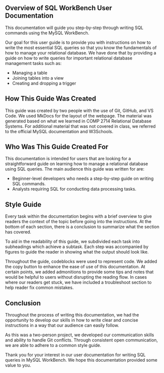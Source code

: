 ## Overview of SQL WorkBench User Documentation

This documentation will guide you step-by-step through writing SQL commands using the MySQL WorkBench. 

Our goal for this user guide is to provide you with instructions on how to write the most essential SQL queries so that you know the fundamentals of how to manage your relational database.  We have done that by providing a guide on how to write queries for important relational database management tasks such as:

- Managing a table
- Joining tables into a view
- Creating and dropping a trigger

## How This Guide Was Created
This guide was created by two people with the use of Git, GitHub, and VS Code. We used MkDocs for the layout of the webpage. The material was generated based on what we learned in COMP 2714 Relational Database Systems. For additional material that was not covered in class, we referred to the official MySQL documentation and W3Schools. 

## Who Was This Guide Created For
This documentation is intended for users that are looking for a straightforward guide on learning how to manage a relational database using SQL queries. The main audience this guide was written for are:

- Beginner-level developers who needs a step-by-step guide on writing SQL commands.
- Analysts requiring SQL for conducting data processing tasks.

## Style Guide
Every task within the documentation begins with a brief overview to give readers the context of the topic before going into the instructions. At the bottom of each section, there is a conclusion to summarize what the section has covered. 

To aid in the readability of this guide, we subdivided each task into subheadings which achieve a subtask. Each step was accompanied by figures to guide the reader in showing what the output should look like. 

Throughout the guide, codeblocks were used to represent code. We added the copy button to enhance the ease of use of this documentation. At certain points, we added admonitions to provide some tips and notes that would be helpful to users without disrupting the reading flow. In cases where our readers get stuck, we have included a troubleshoot section to help reader fix common mistakes. 


## Conclusion
Throughout the process of writing this documentation, we had the opportunity to develop our skills in how to write clear and concise instructions in a way that our audience can easily follow.

As this was a two-person project, we developed our communication skills and ability to handle Git conflicts. Through consistent open communication, we are able to adhere to a common style guide. 

Thank you for your interest in our user documentation for writing SQL queries in MySQL WorkBench. We hope this documentation provided some value to you. 


